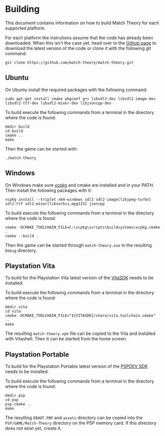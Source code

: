 # Building

This document contains information on how to build Match Theory for each supported platform.

For each platform the instrutions assume that the code has already been downloaded. When this isn't the case yet, head over to the [Github page](https://github.com/match-theory/match-theory) to download the latest version of the code or clone it with the following git command: 

```
git clone https://github.com/match-theory/match-theory.git
```

## Ubuntu

On Ubuntu install the required packages with the following command:

```
sudo apt-get install cmake pkgconf g++ libsdl2-dev libsdl2-image-dev libsdl2-ttf-dev libsdl2-mixer-dev libjsoncpp-dev
```

To build execute the following commands from a terminal in the directory where the code is found:

```
mkdir build
cd build
cmake ..
make
```

Then the game can be started with:

```
./match-theory
```

## Windows

On Windows make sure [vcpkg](https://vcpkg.io/) and cmake are installed and in your PATH. Then install the following packages with it:

```
vcpkg install --triplet x64-windows sdl2 sdl2-image[libjpeg-turbo] sdl2-ttf sdl2-mixer[libvorbis,mpg123] jsoncpp
```

To build execute the following commands from a terminal in the directory where the code is found:

```
cmake -DCMAKE_TOOLCHAIN_FILE=C:\vcpkg\scripts\buildsystems\vcpkg.cmake .
cmake --build .
```

Then the game can be started through ``match-theory.exe`` in the resulting ``Debug`` directory.


## Playstation Vita

To build for the Playstation Vita latest version of the [VitaSDK](https://vitasdk.org/) needs to be installed.

To build execute the following commands from a terminal in the directory where the code is found:

```
mkdir vita
cd vita
cmake -DCMAKE_TOOLCHAIN_FILE="${VITASDK}/share/vita.toolchain.cmake" ..
make
```

The resulting ``match-theory.vpk`` file can be copied to the Vita and installed with Vitashell. Then it can be started from the home screen.

## Playstation Portable

To build for the Playstation Portable latest version of the [PSPDEV SDK](https://github.com/pspdev/pspdev/releases) needs to be installed.

To build execute the following commands from a terminal in the directory where the code is found:

```
mkdir psp
cd psp
psp-cmake ..
make
```

The resulting ``EBOOT.PBP`` and ``assets`` directory can be copied into the ``PSP/GAME/Match-Theory`` directory on the PSP memory card. If this directory does not exist yet, create it.
